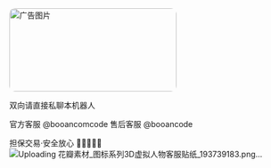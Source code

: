 <img src="https://via.placeholder.com/300x150.png?text=广告图片" alt="广告图片" style="width:300px; height:150px; border-radius:10px;">

双向请直接私聊本机器人

官方客服 @booancomcode
售后客服 @booancode

担保交易·安全放心
🌟🌈🌝🐳🍗
![Uploading 花瓣素材_图标系列3D虚拟人物客服贴纸_193739183.png…]()
